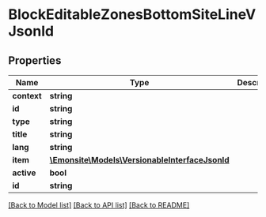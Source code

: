 # BlockEditableZonesBottomSiteLineVJsonld

## Properties
Name | Type | Description | Notes
------------ | ------------- | ------------- | -------------
**context** | **string** |  | [optional] 
**id** | **string** |  | [optional] 
**type** | **string** |  | [optional] 
**title** | **string** |  | [optional] 
**lang** | **string** |  | [optional] 
**item** | [**\Emonsite\Models\VersionableInterfaceJsonld**](VersionableInterfaceJsonld.md) |  | [optional] 
**active** | **bool** |  | [optional] 
**id** | **string** |  | [optional] 

[[Back to Model list]](../../README.md#documentation-for-models) [[Back to API list]](../../README.md#documentation-for-api-endpoints) [[Back to README]](../../README.md)

